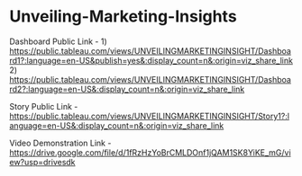 # Unveiling-Marketing-Insights


Dashboard Public Link - 1) https://public.tableau.com/views/UNVEILINGMARKETINGINSIGHT/Dashboard1?:language=en-US&publish=yes&:display_count=n&:origin=viz_share_link
                        2) https://public.tableau.com/views/UNVEILINGMARKETINGINSIGHT/Dashboard2?:language=en-US&:display_count=n&:origin=viz_share_link


Story Public Link - https://public.tableau.com/views/UNVEILINGMARKETINGINSIGHT/Story1?:language=en-US&:display_count=n&:origin=viz_share_link


Video Demonstration Link - https://drive.google.com/file/d/1fRzHzYoBrCMLDOnf1jQAM1SK8YiKE_mG/view?usp=drivesdk
